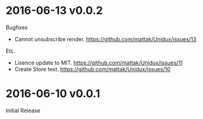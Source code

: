 # 2016-06-13 v0.0.2

Bugfixes
- Cannot unsubscribe render. https://github.com/mattak/Unidux/issues/13

Etc.
- Lisence update to MIT. https://github.com/mattak/Unidux/issues/11
- Create Store test. https://github.com/mattak/Unidux/issues/10

# 2016-06-10 v0.0.1

Initial Release
